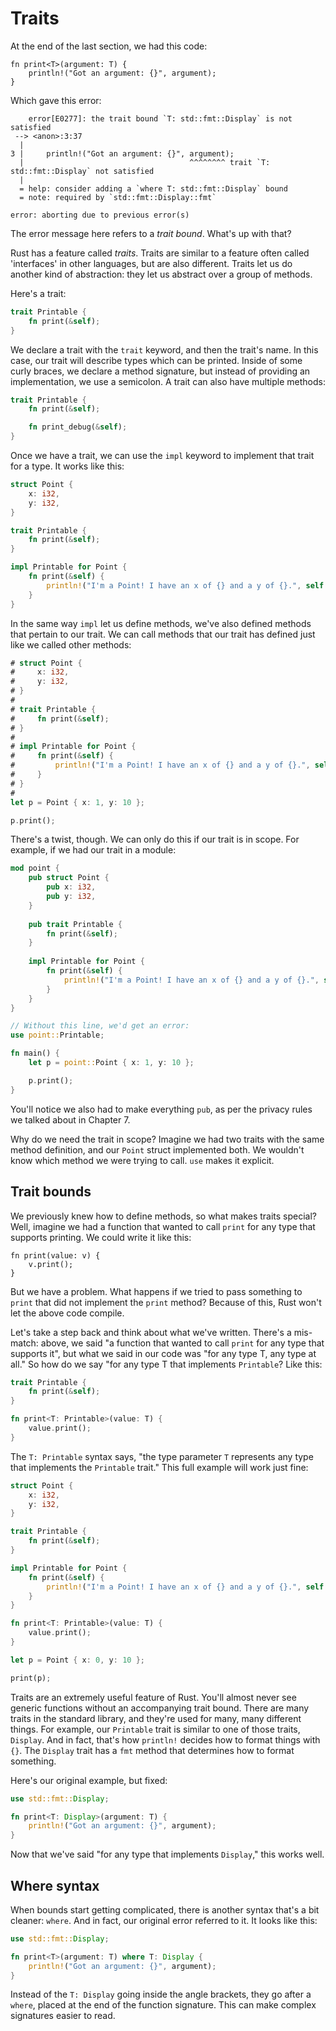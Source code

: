 # Traits

At the end of the last section, we had this code:

```rust,ignore
fn print<T>(argument: T) {
    println!("Got an argument: {}", argument);
}
```

Which gave this error:

```text
	error[E0277]: the trait bound `T: std::fmt::Display` is not satisfied
 --> <anon>:3:37
  |
3 |     println!("Got an argument: {}", argument);
  |                                     ^^^^^^^^ trait `T: std::fmt::Display` not satisfied
  |
  = help: consider adding a `where T: std::fmt::Display` bound
  = note: required by `std::fmt::Display::fmt`

error: aborting due to previous error(s)
```

The error message here refers to a *trait bound*. What's up with that?

Rust has a feature called *traits*. Traits are similar to a feature often
called 'interfaces' in other languages, but are also different. Traits let us
do another kind of abstraction: they let us abstract over a group of methods.

Here's a trait:

```rust
trait Printable {
    fn print(&self);
}
```

We declare a trait with the `trait` keyword, and then the trait's name. In this
case, our trait will describe types which can be printed. Inside of some curly
braces, we declare a method signature, but instead of providing an
implementation, we use a semicolon. A trait can also have multiple methods:

```rust
trait Printable {
    fn print(&self);

    fn print_debug(&self);
}
```

Once we have a trait, we can use the `impl` keyword to implement that trait
for a type. It works like this:

```rust
struct Point {
    x: i32,
    y: i32,
}

trait Printable {
    fn print(&self);
}

impl Printable for Point {
    fn print(&self) {
        println!("I'm a Point! I have an x of {} and a y of {}.", self.x, self.y);
    }
}
```

In the same way `impl` let us define methods, we've also defined methods that
pertain to our trait. We can call methods that our trait has defined just like
we called other methods:

```rust
# struct Point {
#     x: i32,
#     y: i32,
# }
# 
# trait Printable {
#     fn print(&self);
# }
# 
# impl Printable for Point {
#     fn print(&self) {
#         println!("I'm a Point! I have an x of {} and a y of {}.", self.x, self.y);
#     }
# }
# 
let p = Point { x: 1, y: 10 };

p.print();
```

There's a twist, though. We can only do this if our trait is in scope. For example,
if we had our trait in a module:

```rust
mod point {
    pub struct Point {
        pub x: i32,
        pub y: i32,
    }
    
    pub trait Printable {
        fn print(&self);
    }
    
    impl Printable for Point {
        fn print(&self) {
            println!("I'm a Point! I have an x of {} and a y of {}.", self.x, self.y);
        }
    }
}

// Without this line, we'd get an error:
use point::Printable;

fn main() {
    let p = point::Point { x: 1, y: 10 };

    p.print();
}
```

You'll notice we also had to make everything `pub`, as per the privacy rules we
talked about in Chapter 7.

Why do we need the trait in scope? Imagine we had two traits with the same
method definition, and our `Point` struct implemented both. We wouldn't know
which method we were trying to call. `use` makes it explicit.

## Trait bounds

We previously knew how to define methods, so what makes traits special? Well,
imagine we had a function that wanted to call `print` for any type that supports
printing. We could write it like this:

```rust,ignore
fn print(value: v) {
    v.print();
}
```

But we have a problem. What happens if we tried to pass something to `print`
that did not implement the `print` method? Because of this, Rust won't let the
above code compile.

Let's take a step back and think about what we've written. There's a mis-match:
above, we said "a function that wanted to call `print` for any type that
supports it", but what we said in our code was "for any type T, any type at
all." So how do we say "for any type T that implements `Printable`? Like this:

```rust
trait Printable {
    fn print(&self);
}

fn print<T: Printable>(value: T) {
    value.print();
}
```

The `T: Printable` syntax says, "the type parameter `T` represents any type
that implements the `Printable` trait." This full example will work just
fine:

```rust
struct Point {
    x: i32,
    y: i32,
}

trait Printable {
    fn print(&self);
}

impl Printable for Point {
    fn print(&self) {
        println!("I'm a Point! I have an x of {} and a y of {}.", self.x, self.y);
    }
}

fn print<T: Printable>(value: T) {
    value.print();
}

let p = Point { x: 0, y: 10 };

print(p);
```

Traits are an extremely useful feature of Rust. You'll almost never see generic
functions without an accompanying trait bound. There are many traits in the
standard library, and they're used for many, many different things. For
example, our `Printable` trait is similar to one of those traits, `Display`.
And in fact, that's how `println!` decides how to format things with `{}`. The
`Display` trait has a `fmt` method that determines how to format something.

Here's our original example, but fixed:

```rust
use std::fmt::Display;

fn print<T: Display>(argument: T) {
    println!("Got an argument: {}", argument);
}
```

Now that we've said "for any type that implements `Display`," this works well.

## Where syntax

When bounds start getting complicated, there is another syntax that's a bit
cleaner: `where`. And in fact, our original error referred to it. It looks
like this:

```rust
use std::fmt::Display;

fn print<T>(argument: T) where T: Display {
    println!("Got an argument: {}", argument);
}
```

Instead of the `T: Display` going inside the angle brackets, they go after a
`where`, placed at the end of the function signature. This can make complex
signatures easier to read.
